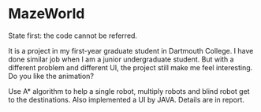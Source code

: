 MazeWorld
=========

State first: the code cannot be referred.

It is a project in my first-year graduate student in Dartmouth College. I have done similar job when I am a junior undergraduate student. But with a different problem and different UI, the project still make me feel interesting. Do you like the animation?

Use A* algorithm to help a single robot, multiply robots and blind robot get to the destinations. Also implemented a UI by JAVA. Details are in report.
